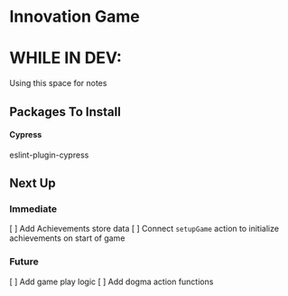 # Innovation Game


# WHILE IN DEV:

Using this space for notes

## Packages To Install

#### Cypress
eslint-plugin-cypress

## Next Up

### Immediate

[ ] Add Achievements store data
[ ] Connect `setupGame` action to initialize achievements on start of game

### Future

[ ] Add game play logic
[ ] Add dogma action functions
